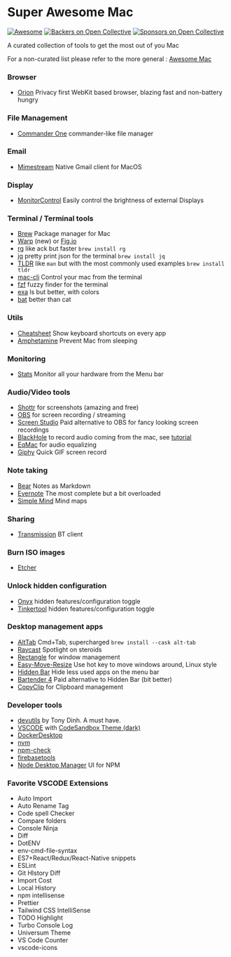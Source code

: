 # Super Awesome Mac
<!--rehype:style=font-size: 38px; border-bottom: 0; display: flex; min-height: 260px; align-items: center; justify-content: center;-->

[![Awesome](https://jaywcjlove.github.io/sb/ico/awesome.svg)](https://github.com/sindresorhus/awesome)
[![Backers on Open Collective](https://opencollective.com/awesome-mac/backers/badge.svg)](#backers) [![Sponsors on Open Collective](https://opencollective.com/awesome-mac/sponsors/badge.svg)](#sponsors)
<!--rehype:style=text-align: center;-->
A curated collection of tools to get the most out of you Mac

For a non-curated list please refer to the more general : [Awesome Mac](https://github.com/jaywcjlove/awesome-mac)

### Browser
- [Orion](https://browser.kagi.com/) Privacy first WebKit based browser, blazing fast and non-battery hungry

### File Management
- [Commander One](https://apps.apple.com/nl/app/commander-one-file-manager/id1035236694?mt=12) commander-like file manager

### Email
- [Mimestream](https://mimestream.com/) Native Gmail client for MacOS

### Display
- [MonitorControl](https://github.com/MonitorControl/MonitorControl) Easily control the brightness of external Displays 

### Terminal / Terminal tools
- [Brew](https://brew.sh/) Package manager for Mac
- [Warp](https://warp.dev/) (new) or [Fig.io](https://fig.io/)
- [rg](https://github.com/BurntSushi/ripgrep) like ack but faster `brew install rg`
- [jq](https://stedolan.github.io/jq/) pretty print json for the terminal `brew install jq`
- [TLDR](https://tldr.sh/) like `man` but with the most commonly used examples `brew install tldr`
- [mac-cli](https://github.com/guarinogabriel/Mac-CLI) Control your mac from the terminal
- [fzf](https://github.com/junegunn/fzf) fuzzy finder for the terminal
- [exa](https://github.com/ogham/exa) ls but better, with colors
- [bat](https://github.com/sharkdp/bat) better than cat

### Utils
- [Cheatsheet](https://www.mediaatelier.com/CheatSheet/) Show keyboard shortcuts on every app
- [Amphetamine](https://apps.apple.com/us/app/amphetamine/id937984704) Prevent Mac from sleeping

### Monitoring
- [Stats](https://github.com/exelban/stats) Monitor all your hardware from the Menu bar

### Audio/Video tools
- [Shottr](https://shottr.cc/) for screenshots (amazing and free)
- [OBS](https://obsproject.com/download) for screen recording / streaming
- [Screen Studio](https://www.screen.studio/) Paid alternative to OBS for fancy looking screen recordings
- [BlackHole](https://existential.audio/blackhole/) to record audio coming from the mac, see [tutorial](https://www.youtube.com/watch?v=n-ECXna1hiY)
- [EqMac](https://eqmac.app/) for audio equalizing
- [Giphy](https://apps.apple.com/us/app/giphy-capture-the-gif-maker/id668208984?mt=12) Quick GIF screen record

### Note taking
- [Bear](https://apps.apple.com/it/app/bear-markdown-notes/id1091189122?l=en&mt=12) Notes as Markdown
- [Evernote](https://evernote.com/download) The most complete but a bit overloaded
- [Simple Mind](https://simplemind.eu/download/) Mind maps

### Sharing
- [Transmission](https://transmissionbt.com/) BT client

### Burn ISO images
- [Etcher](https://www.balena.io/etcher#download-etcher)

### Unlock hidden configuration
- [Onyx](https://www.titanium-software.fr/en/onyx.html) hidden features/configuration toggle
- [Tinkertool](https://www.bresink.com/osx/TinkerTool.html) hidden features/configuration toggle

### Desktop management apps
- [AltTab](https://alt-tab-macos.netlify.app/) Cmd+Tab, supercharged `brew install --cask alt-tab`
- [Raycast](https://raycast.com) Spotlight on steroids
- [Rectangle](https://rectangleapp.com/) for window management
- [Easy-Move-Resize](https://github.com/dmarcotte/easy-move-resize) Use hot key to move windows around, Linux style
- [Hidden Bar](https://apps.apple.com/us/app/hidden-bar/id1452453066?mt=12) Hide less used apps on the menu bar
- [Bartender 4](https://www.macbartender.com/) Paid alternative to Hidden Bar (bit better)
- [CopyClip](https://apps.apple.com/nl/app/copyclip-clipboard-history/id595191960?mt=12) for Clipboard management

### Developer tools
- [devutils](https://devutils.com/) by Tony Dinh. A must have.
- [VSCODE](https://code.visualstudio.com/download) with [CodeSandbox Theme (dark)](https://marketplace.visualstudio.com/items?itemName=ngryman.codesandbox-theme)
- [DockerDesktop](https://www.docker.com/products/docker-desktop/)
- [nvm](https://github.com/nvm-sh/nvm#install--update-script)
- [npm-check](https://www.npmjs.com/package/npm-check)
- [firebasetools](https://firebase.google.com/docs/cli#install-cli-mac-linux)
- [Node Desktop Manager](https://720kb.github.io/ndm/) UI for NPM

### Favorite VSCODE Extensions
- Auto Import
- Auto Rename Tag
- Code spell Checker
- Compare folders
- Console Ninja
- Diff
- DotENV
- env-cmd-file-syntax
- ES7+React/Redux/React-Native snippets
- ESLint
- Git HIstory Diff
- Import Cost
- Local History
- npm intellisense
- Prettier
- Tailwind CSS IntelliSense
- TODO Highlight
- Turbo Console Log
- Universum Theme
- VS Code Counter
- vscode-icons
